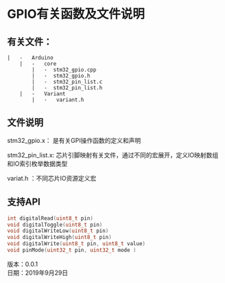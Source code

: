 # GPIO有关函数及文件说明
##  有关文件：  
```
|   -   Arduino
    |   -   core  
        |   -  stm32_gpio.cpp
        |   -  stm32_gpio.h
        |   -  stm32_pin_list.c
        |   -  stm32_pin_list.h
    |   -   Variant
        |   -   variant.h
```
## 文件说明
stm32_gpio.x：  是有关GPI操作函数的定义和声明

stm32_pin_list.x:   芯片引脚映射有关文件，通过不同的宏展开，定义IO映射数组和IO索引枚举数据类型

variat.h    ：不同芯片IO资源定义宏


## 支持API
```C++
int digitalRead(uint8_t pin)
void digitalToggle(uint8_t pin)
void digitalWriteLow(uint8_t pin)
void digitalWriteHigh(uint8_t pin)
void digitalWrite(uint8_t pin, uint8_t value)
void pinMode(uint32_t pin, uint32_t mode )
```

版本：0.0.1  
日期：2019年9月29日
